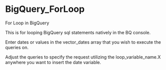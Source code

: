 # BigQuery_ForLoop
For Loop in BigQuery

This is for looping BigQuery sql statements natively in the BQ console.

Enter dates or values in the vector_dates array that you wish to execute the queries on.

Adjust the queries to specify the request utilizing the loop_variable_name.X anywhere you want to insert the date variable.
